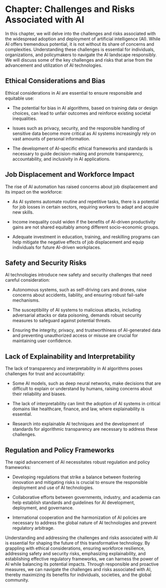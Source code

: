 Chapter: Challenges and Risks Associated with AI
================================================

In this chapter, we will delve into the challenges and risks associated with the widespread adoption and deployment of artificial intelligence (AI). While AI offers tremendous potential, it is not without its share of concerns and complexities. Understanding these challenges is essential for individuals, organizations, and policymakers to navigate the AI landscape responsibly. We will discuss some of the key challenges and risks that arise from the advancement and utilization of AI technologies.

Ethical Considerations and Bias
-------------------------------

Ethical considerations in AI are essential to ensure responsible and equitable use:

* The potential for bias in AI algorithms, based on training data or design choices, can lead to unfair outcomes and reinforce existing societal inequalities.

* Issues such as privacy, security, and the responsible handling of sensitive data become more critical as AI systems increasingly rely on vast amounts of personal information.

* The development of AI-specific ethical frameworks and standards is necessary to guide decision-making and promote transparency, accountability, and inclusivity in AI applications.

Job Displacement and Workforce Impact
-------------------------------------

The rise of AI automation has raised concerns about job displacement and its impact on the workforce:

* As AI systems automate routine and repetitive tasks, there is a potential for job losses in certain sectors, requiring workers to adapt and acquire new skills.

* Income inequality could widen if the benefits of AI-driven productivity gains are not shared equitably among different socio-economic groups.

* Adequate investment in education, training, and reskilling programs can help mitigate the negative effects of job displacement and equip individuals for future AI-driven workplaces.

Safety and Security Risks
-------------------------

AI technologies introduce new safety and security challenges that need careful consideration:

* Autonomous systems, such as self-driving cars and drones, raise concerns about accidents, liability, and ensuring robust fail-safe mechanisms.

* The susceptibility of AI systems to malicious attacks, including adversarial attacks or data poisoning, demands robust security measures to safeguard against potential threats.

* Ensuring the integrity, privacy, and trustworthiness of AI-generated data and preventing unauthorized access or misuse are crucial for maintaining user confidence.

Lack of Explainability and Interpretability
-------------------------------------------

The lack of transparency and interpretability in AI algorithms poses challenges for trust and accountability:

* Some AI models, such as deep neural networks, make decisions that are difficult to explain or understand by humans, raising concerns about their reliability and biases.

* The lack of interpretability can limit the adoption of AI systems in critical domains like healthcare, finance, and law, where explainability is essential.

* Research into explainable AI techniques and the development of standards for algorithmic transparency are necessary to address these challenges.

Regulation and Policy Frameworks
--------------------------------

The rapid advancement of AI necessitates robust regulation and policy frameworks:

* Developing regulations that strike a balance between fostering innovation and mitigating risks is crucial to ensure the responsible deployment and use of AI technologies.

* Collaborative efforts between governments, industry, and academia can help establish standards and guidelines for AI development, deployment, and governance.

* International cooperation and the harmonization of AI policies are necessary to address the global nature of AI technologies and prevent regulatory arbitrage.

Understanding and addressing the challenges and risks associated with AI is essential for shaping the future of this transformative technology. By grappling with ethical considerations, ensuring workforce resilience, addressing safety and security risks, emphasizing explainability, and establishing effective regulatory frameworks, we can harness the power of AI while balancing its potential impacts. Through responsible and proactive measures, we can navigate the challenges and risks associated with AI, thereby maximizing its benefits for individuals, societies, and the global community.
